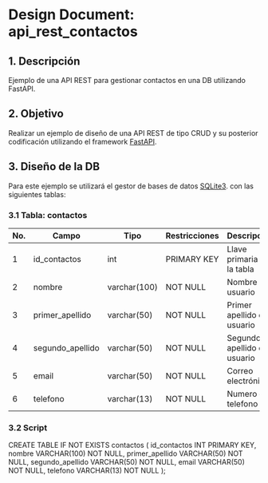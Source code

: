 # Design Document: api_rest_contactos

## 1. Descripción
Ejemplo de una API REST para gestionar contactos en una DB utilizando FastAPI.

## 2. Objetivo
Realizar un ejemplo de diseño de una API REST de tipo CRUD y su posterior codificación utilizando el framework [FastAPI](https://fastapi.tiangolo.com).

## 3. Diseño de la DB
Para este ejemplo se utilizará el gestor de bases de datos [SQLite3](https://www.sqlite.org/). con las siguientes tablas:

### 3.1 Tabla: contactos

|No.|Campo|Tipo|Restricciones|Descripción|
|--|--|--|--|--|
|1|id_contactos|int|PRIMARY KEY|Llave primaria de la tabla|
|2|nombre|varchar(100)|NOT NULL|Nombre del usuario|
|3|primer_apellido|varchar(50)|NOT NULL|Primer apellido del usuario|
|4|segundo_apellido|varchar(50)|NOT NULL|Segundo apellido del usuario|
|5|email|varchar(50)|NOT NULL|Correo electrónico|
|6|telefono|varchar(13)|NOT NULL|Numero de telefono|

### 3.2 Script

CREATE TABLE IF NOT EXISTS contactos (
    id_contactos INT PRIMARY KEY,
    nombre VARCHAR(100) NOT NULL,
    primer_apellido VARCHAR(50) NOT NULL,
    segundo_apellido VARCHAR(50) NOT NULL,
    email VARCHAR(50) NOT NULL,
    telefono VARCHAR(13) NOT NULL
);
